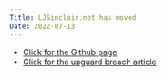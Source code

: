 ```yaml
---
Title: LJSinclair.net has moved
Date: 2022-07-13
---
```


* [Click for the Github page](https://github.com/ljsinclair/ljsinclair)
* [Click for the upguard breach article](https://github.com/ljsinclair/ljsinclair/wiki/Upguard-Breach-(redirected))
